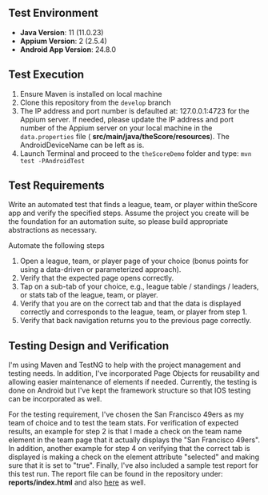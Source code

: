 ## Test Environment
- **Java Version**: 11 (11.0.23)
- **Appium Version**: 2 (2.5.4)
- **Android App Version**: 24.8.0

## Test Execution
1. Ensure Maven is installed on local machine
2. Clone this repository from the `develop` branch
3. The IP address and port number is defaulted at: 127.0.0.1:4723 for the Appium server. If needed, please update the IP address and port number of the Appium server on your local machine in the `data.properties` file ( **src/main/java/theScore/resources**). The AndroidDeviceName can be left as is.
4. Launch Terminal and proceed to the `theScoreDemo` folder and type: `mvn test -PAndroidTest`

## Test Requirements
Write an automated test that finds a league, team, or player within theScore app and verify the specified steps. Assume the project you create will be the foundation for an automation suite, so please build appropriate abstractions as necessary.

Automate the following steps
1. Open a league, team, or player page of your choice (bonus points for using a data-driven or parameterized approach).
2. Verify that the expected page opens correctly.
3. Tap on a sub-tab of your choice, e.g., league table / standings / leaders, or stats tab of the league, team, or player.
4. Verify that you are on the correct tab and that the data is displayed correctly and corresponds to the league, team, or player from step 1.
5. Verify that back navigation returns you to the previous page correctly.

## Testing Design and Verification
I'm using Maven and TestNG to help with the project management and testing needs. In addition, I've incorporated Page Objects for reusability and allowing easier maintenance of elements if needed. Currently, the testing is done on Android but I've kept the framework structure so that IOS testing can be incorporated as well.

For the testing requirement, I've chosen the San Francisco 49ers as my team of choice and to test the team stats. For verification of expected results, an example for step 2 is that I made a check on the team name element in the team page that it actually displays the "San Francisco 49ers". In addition, another example for step 4 on verifying that the correct tab is displayed is making a check on the element attribute "selected" and making sure that it is set to "true". Finally, I've also included a sample test report for this test run. The report file can be found in the repository under: **reports/index.html** and also [here](https://drive.google.com/file/d/1fjnjIaPNkVYs1_L96bNF5OTI86noS9Ti/view?usp=sharing) as well.
